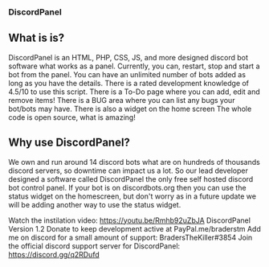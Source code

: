 ### DiscordPanel
## What is is?
DiscordPanel is an HTML, PHP, CSS, JS, and more designed discord bot software what works as a panel.
Currently, you can, restart, stop and start a bot from the panel.
You can have an unlimited number of bots added as long as you have the details.
There is a rated development knowledge of 4.5/10 to use this script.
There is a To-Do page where you can add, edit and remove items!
There is a BUG area where you can list any bugs your bot/bots may have. There is also a widget on the home screen
The whole code is open source, what is amazing!

## Why use DiscordPanel? 
We own and run around 14 discord bots what are on hundreds of thousands discord servers, so downtime can impact us a lot. So our lead developer designed a software called DiscordPanel the only free self hosted discord bot control panel. If your bot is on discordbots.org then you can use the status widget on the homescreen, but don't worry as in a future update we will be adding another way to use the status widget.

Watch the instilation video: https://youtu.be/Rmhb92uZbJA
DiscordPanel Version 1.2
Donate to keep development active at PayPal.me/braderstm
Add me on discord for a small amount of support: BradersTheKiller#3854
Join the official discord support server for DiscordPanel: https://discord.gg/q2RDufd
